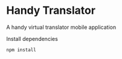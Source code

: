 # Handy Translator
A handy virtual translator mobile application


Install dependencies
```
npm install
```
